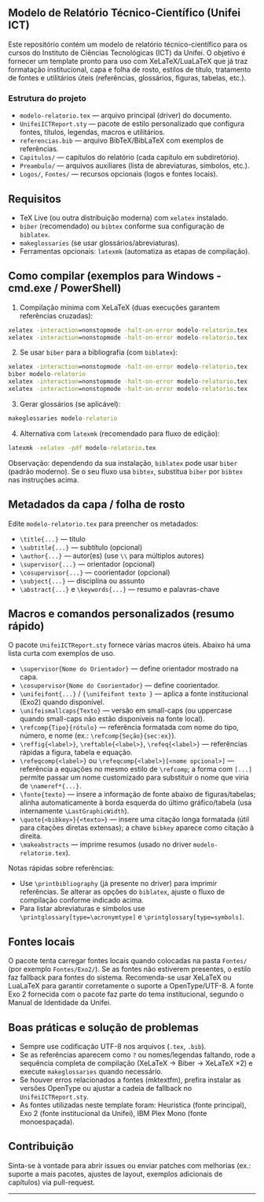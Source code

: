 ## Modelo de Relatório Técnico-Científico (Unifei ICT)

Este repositório contém um modelo de relatório técnico-científico para os cursos do Instituto de Ciências Tecnológicas (ICT) da Unifei. O objetivo é fornecer um template pronto para uso com XeLaTeX/LuaLaTeX que já traz formatação institucional, capa e folha de rosto, estilos de título, tratamento de fontes e utilitários úteis (referências, glossários, figuras, tabelas, etc.).

### Estrutura do projeto

- `modelo-relatorio.tex` — arquivo principal (driver) do documento.
- `UnifeiICTReport.sty` — pacote de estilo personalizado que configura fontes, títulos, legendas, macros e utilitários.
- `referencias.bib` — arquivo BibTeX/BibLaTeX com exemplos de referências.
- `Capitulos/` — capítulos do relatório (cada capítulo em subdiretório).
- `Preambulo/` — arquivos auxiliares (lista de abreviaturas, símbolos, etc.).
- `Logos/`, `Fontes/` — recursos opcionais (logos e fontes locais).

## Requisitos

- TeX Live (ou outra distribuição moderna) com `xelatex` instalado.
- `biber` (recomendado) ou `bibtex` conforme sua configuração de `biblatex`.
- `makeglossaries` (se usar glossários/abreviaturas).
- Ferramentas opcionais: `latexmk` (automatiza as etapas de compilação).

## Como compilar (exemplos para Windows - cmd.exe / PowerShell)

1. Compilação mínima com XeLaTeX (duas execuções garantem referências cruzadas):

```cmd
xelatex -interaction=nonstopmode -halt-on-error modelo-relatorio.tex
xelatex -interaction=nonstopmode -halt-on-error modelo-relatorio.tex
```

2. Se usar `biber` para a bibliografia (com `biblatex`):

```cmd
xelatex -interaction=nonstopmode -halt-on-error modelo-relatorio.tex
biber modelo-relatorio
xelatex -interaction=nonstopmode -halt-on-error modelo-relatorio.tex
xelatex -interaction=nonstopmode -halt-on-error modelo-relatorio.tex
```

3. Gerar glossários (se aplicável):

```cmd
makeglossaries modelo-relatorio
```

4. Alternativa com `latexmk` (recomendado para fluxo de edição):

```cmd
latexmk -xelatex -pdf modelo-relatorio.tex
```

Observação: dependendo da sua instalação, `biblatex` pode usar `biber` (padrão moderno). Se o seu fluxo usa `bibtex`, substitua `biber` por `bibtex` nas instruções acima.

## Metadados da capa / folha de rosto

Edite `modelo-relatorio.tex` para preencher os metadados:

- `\title{...}` — título
- `\subtitle{...}` — subtítulo (opcional)
- `\author{...}` — autor(es) (use `\\` para múltiplos autores)
- `\supervisor{...}` — orientador (opcional)
- `\cosupervisor{...}` — coorientador (opcional)
- `\subject{...}` — disciplina ou assunto
- `\abstract{...}` e `\keywords{...}` — resumo e palavras-chave

## Macros e comandos personalizados (resumo rápido)

O pacote `UnifeiICTReport.sty` fornece várias macros úteis. Abaixo há uma lista curta com exemplos de uso.

- `\supervisor{Nome do Orientador}` — define orientador mostrado na capa.
- `\cosupervisor{Nome do Coorientador}` — define coorientador.
- `\unifeifont{...}` / `{\unifeifont texto }` — aplica a fonte institucional (Exo2) quando disponível.
- `\unifeismallcaps{Texto}` — versão em small-caps (ou uppercase quando small-caps não estão disponíveis na fonte local).
- `\refcomp{Tipo}{rótulo}` — referência formatada com nome do tipo, número, e nome (ex.: `\refcomp{Seção}{sec:ex}`).
- `\reffig{<label>}`, `\reftable{<label>}`, `\refeq{<label>}` — referências rápidas a figura, tabela e equação.
- `\refeqcomp{<label>}` ou `\refeqcomp{<label>}[<nome opcional>]` — referência a equações no mesmo estilo de `\refcomp`; a forma com `[...]` permite passar um nome customizado para substituir o nome que viria de `\nameref*{...}`.
- `\fonte{texto}` — insere a informação de fonte abaixo de figuras/tabelas; alinha automaticamente à borda esquerda do último gráfico/tabela (usa internamente `\LastGraphicWidth`).
- `\quote{<bibkey>}{<texto>}` — insere uma citação longa formatada (útil para citações diretas extensas); a chave `bibkey` aparece como citação à direita.
- `\makeabstracts` — imprime resumos (usado no driver `modelo-relatorio.tex`).

Notas rápidas sobre referências:

- Use `\printbibliography` (já presente no driver) para imprimir referências. Se alterar as opções
  do `biblatex`, ajuste o fluxo de compilação conforme indicado acima.
- Para listar abreviaturas e símbolos use `\printglossary[type=\acronymtype]` e `\printglossary[type=symbols]`.

## Fontes locais

O pacote tenta carregar fontes locais quando colocadas na pasta `Fontes/` (por exemplo
`Fontes/Exo2/`). Se as fontes não estiverem presentes, o estilo faz fallback para fontes do sistema.
Recomenda-se usar XeLaTeX ou LuaLaTeX para garantir corretamente o suporte a OpenType/UTF-8. A fonte
Exo 2 fornecida com o pacote faz parte do tema institucional, segundo o Manual de Identidade da Unifei.

## Boas práticas e solução de problemas

- Sempre use codificação UTF-8 nos arquivos (`.tex`, `.bib`).
- Se as referências aparecem como `?` ou nomes/legendas faltando, rode a sequência completa de compilação (XeLaTeX → Biber → XeLaTeX ×2) e execute `makeglossaries` quando necessário.
- Se houver erros relacionados a fontes (mktextfm), prefira instalar as versões OpenType ou ajustar
  a cadeia de fallback no `UnifeiICTReport.sty`.
- As fontes utilizadas neste template foram: Heuristica (fonte principal), Exo 2 (fonte
  institucional da Unifei), IBM Plex Mono (fonte monoespaçada).

## Contribuição

Sinta-se à vontade para abrir issues ou enviar patches com melhorias (ex.: suporte a mais pacotes,
ajustes de layout, exemplos adicionais de capítulos) via pull-request.

---
